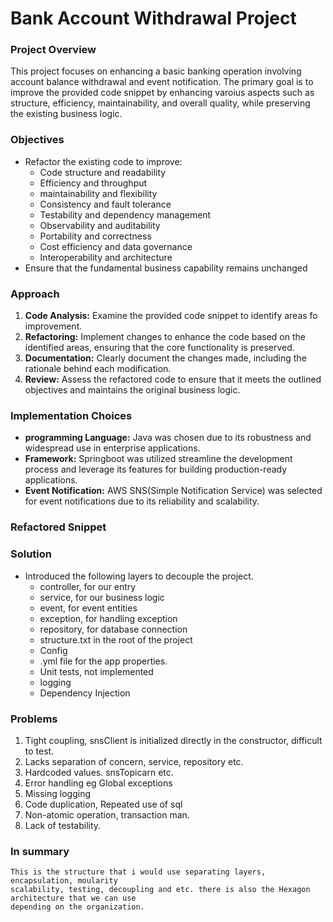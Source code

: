 # Bank Account Withdrawal Project
### Project Overview

This project focuses on enhancing a basic banking operation involving account 
balance withdrawal and event notification. The primary goal is to improve the provided code snippet by enhancing varoius
aspects such as structure, efficiency, maintainability, and overall quality, while preserving the existing 
business logic.

### Objectives
* Refactor the existing code to improve:
  * Code structure and readability
  * Efficiency and throughput
  * maintainability and flexibility
  * Consistency and fault tolerance
  * Testability and dependency management
  * Observability and auditability
  * Portability and correctness
  * Cost efficiency and data governance
  * Interoperability and architecture
* Ensure that the fundamental business capability remains unchanged

### Approach
1. **Code Analysis:** Examine the provided code snippet to identify areas fo improvement.
2. **Refactoring:** Implement changes to enhance the code based on the identified areas, ensuring that the core 
      functionality is preserved.
3. **Documentation:** Clearly document the changes made, including the rationale behind each modification.
4. **Review:** Assess the refactored code to ensure that it meets the outlined objectives and maintains the original 
      business logic.

### Implementation Choices
*  **programming Language:** Java was chosen due to its robustness and widespread use in
   enterprise applications.
*  **Framework:** Springboot was utilized streamline the development process and leverage its features for
   building production-ready applications.
*  **Event Notification:** AWS SNS(Simple Notification Service) was selected for event notifications due to its
   reliability and scalability.

### Refactored Snippet
### Solution
* Introduced the following layers to decouple the project.
  * controller, for our entry 
  * service, for our business logic
  * event, for event entities
  * exception, for handling exception
  * repository, for database connection
  * structure.txt in the root of the project
  * Config
  * .yml file for the app properties.
  * Unit tests, not implemented
  * logging
  * Dependency Injection

### Problems
   1. Tight coupling, snsClient is initialized directly in the constructor, difficult to test.
   2. Lacks separation of concern, service, repository etc.
   3. Hardcoded values. snsTopicarn etc.
   4. Error handling eg Global exceptions
   5. Missing logging
   6. Code duplication, Repeated use of sql
   7. Non-atomic operation, transaction man.
   8. Lack of testability.

### In summary 
    This is the structure that i would use separating layers, encapsulation, moularity 
    scalability, testing, decoupling and etc. there is also the Hexagon architecture that we can use 
    depending on the organization.